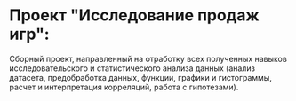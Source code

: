# Проект "Исследование продаж игр": 
Сборный проект, направленный на отработку всех полученных навыков исследовательского и статистического анализа данных (анализ датасета, предобработка данных, функции, графики и гистограммы, расчет и интерпретация корреляций, работа с гипотезами).
